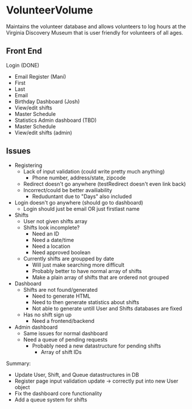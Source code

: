 # VolunteerVolume
Maintains the volunteer database and allows volunteers to log hours at the Virginia Discovery Museum that is user friendly for volunteers of all ages. 

## Front End

Login (DONE)
- Email
Register (Mani)
- First
- Last
- Email
- Birthday
Dashboard (Josh)
- View/edit shifts
- Master Schedule
- Statistics
Admin dashboard (TBD)
- Master Schedule
- View/edit shifts (admin)

## Issues

- Registering
    - Lack of input validation (could write pretty much anything)
        - Phone number, address/state, zipcode
    - Redirect doesn't go anywhere (testRedirect doesn't even link back)
    - Incorrect/could be better availiability
        - Reduduntant due to "Days" also included
- Login doesn't go anywhere (should go to dashboard)
    - Login should just be email OR just firstlast name
- Shifts
    - User not given shifts array
    - Shifts look incomplete?
        - Need an ID
        - Need a date/time
        - Need a location
        - Need approved boolean
    - Currently shifts are groupped by date
        - Will just make searching more difficult
        - Probably better to have normal array of shifts
        - Make a plain array of shifts that are ordered not grouped
- Dashboard
    - Shifts are not found/generated
        - Need to generate HTML
        - Need to then generate statistics about shifts
        - Not able to generate untill User and Shifts databases are fixed
    - Has no shift sign up
        - Need a frontend/backend
- Admin dashboard
    - Same issues for normal dashboard
    - Need a queue of pending requests
        - Probably need a new datastructure for pending shifts
            - Array of shift IDs

Summary:
- Update User, Shift, and Queue datastructures in DB
- Register page input validation update -> correctly put into new User object
- Fix the dashboard core functionality
- Add a queue system for shifts
